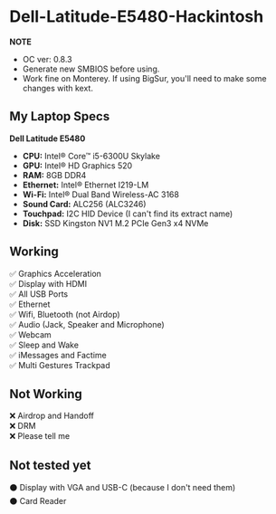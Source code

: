 # Dell-Latitude-E5480-Hackintosh
**NOTE**
* OC ver: 0.8.3
* Generate new SMBIOS before using.
* Work fine on Monterey. If using BigSur, you'll need to make some changes with kext.

## My Laptop Specs

**Dell Latitude E5480**
- **CPU:** Intel® Core™ i5-6300U Skylake
- **GPU:** Intel® HD Graphics 520
- **RAM:** 8GB DDR4
- **Ethernet:** Intel® Ethernet I219-LM
- **Wi-Fi:** Intel® Dual Band Wireless-AC 3168
- **Sound Card:** ALC256 (ALC3246)
- **Touchpad:** I2C HID Device (I can't find its extract name)
- **Disk:** SSD Kingston NV1 M.2 PCIe Gen3 x4 NVMe

## Working
✅ Graphics Acceleration  
✅ Display with HDMI  
✅ All USB Ports  
✅ Ethernet  
✅ Wifi, Bluetooth (not Airdop)  
✅ Audio (Jack, Speaker and Microphone)  
✅ Webcam  
✅ Sleep and Wake  
✅ iMessages and Factime  
✅ Multi Gestures Trackpad  

## Not Working
❌ Airdrop and Handoff  
❌ DRM  
❌ Please tell me  

## Not tested yet
⚫ Display with VGA and USB-C (because I don't need them)  
⚫ Card Reader  
